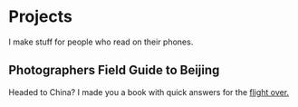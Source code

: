 # Projects

I make stuff for people who read on their phones.



## Photographers Field Guide to Beijing

Headed to China? I made you a book with quick answers for the [flight over.](https://www.zachmccabe.com/beijing)
